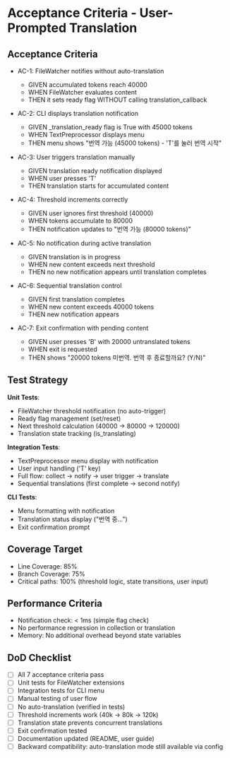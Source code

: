 # Acceptance Criteria - User-Prompted Translation

## Acceptance Criteria

- AC-1: FileWatcher notifies without auto-translation
  - GIVEN accumulated tokens reach 40000
  - WHEN FileWatcher evaluates content
  - THEN it sets ready flag WITHOUT calling translation_callback

- AC-2: CLI displays translation notification
  - GIVEN _translation_ready flag is True with 45000 tokens
  - WHEN TextPreprocessor displays menu
  - THEN menu shows "번역 가능 (45000 tokens) - 'T'를 눌러 번역 시작"

- AC-3: User triggers translation manually
  - GIVEN translation ready notification displayed
  - WHEN user presses 'T'
  - THEN translation starts for accumulated content

- AC-4: Threshold increments correctly
  - GIVEN user ignores first threshold (40000)
  - WHEN tokens accumulate to 80000
  - THEN notification updates to "번역 가능 (80000 tokens)"

- AC-5: No notification during active translation
  - GIVEN translation is in progress
  - WHEN new content exceeds next threshold
  - THEN no new notification appears until translation completes

- AC-6: Sequential translation control
  - GIVEN first translation completes
  - WHEN new content exceeds 40000 tokens
  - THEN new notification appears

- AC-7: Exit confirmation with pending content
  - GIVEN user presses 'B' with 20000 untranslated tokens
  - WHEN exit is requested
  - THEN shows "20000 tokens 미번역. 번역 후 종료할까요? (Y/N)"

## Test Strategy

**Unit Tests**:
- FileWatcher threshold notification (no auto-trigger)
- Ready flag management (set/reset)
- Next threshold calculation (40000 → 80000 → 120000)
- Translation state tracking (is_translating)

**Integration Tests**:
- TextPreprocessor menu display with notification
- User input handling ('T' key)
- Full flow: collect → notify → user trigger → translate
- Sequential translations (first complete → second notify)

**CLI Tests**:
- Menu formatting with notification
- Translation status display ("번역 중...")
- Exit confirmation prompt

## Coverage Target

- Line Coverage: 85%
- Branch Coverage: 75%
- Critical paths: 100% (threshold logic, state transitions, user input)

## Performance Criteria

- Notification check: < 1ms (simple flag check)
- No performance regression in collection or translation
- Memory: No additional overhead beyond state variables

## DoD Checklist

- [ ] All 7 acceptance criteria pass
- [ ] Unit tests for FileWatcher extensions
- [ ] Integration tests for CLI menu
- [ ] Manual testing of user flow
- [ ] No auto-translation (verified in tests)
- [ ] Threshold increments work (40k → 80k → 120k)
- [ ] Translation state prevents concurrent translations
- [ ] Exit confirmation tested
- [ ] Documentation updated (README, user guide)
- [ ] Backward compatibility: auto-translation mode still available via config
